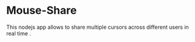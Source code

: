 Mouse-Share
===========

This nodejs app allows to share multiple cursors across different users in real time .

